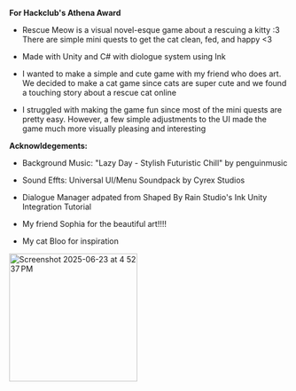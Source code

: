 **For Hackclub's Athena Award**

- Rescue Meow is a visual novel-esque game about a rescuing a kitty :3 There are simple mini quests to get the cat clean, fed, and happy <3

- Made with Unity and C# with diologue system using Ink

- I wanted to make a simple and cute game with my friend who does art. We decided to make a cat game since cats are super cute and we found a touching story about a rescue cat online
  
- I struggled with making the game fun since most of the mini quests are pretty easy. However, a few simple adjustments to the UI made the game much more visually pleasing and interesting

**Acknowldegements:**

- Background Music: "Lazy Day - Stylish Futuristic Chill" by penguinmusic

- Sound Effts: Universal UI/Menu Soundpack by Cyrex Studios

- Dialogue Manager adpated from Shaped By Rain Studio's Ink Unity Integration Tutorial

- My friend Sophia for the beautiful art!!!!

- My cat Bloo for inspiration
<img width="231" alt="Screenshot 2025-06-23 at 4 52 37 PM" src="https://github.com/user-attachments/assets/cc435660-d2f5-4ce6-8a77-e65553d72532" />
